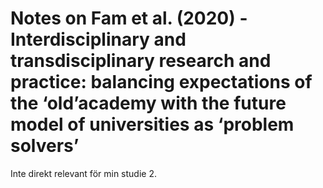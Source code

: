 # Notes on Fam et al. (2020) - Interdisciplinary and transdisciplinary research and practice: balancing expectations of the ‘old’academy with the future model of universities as ‘problem solvers’

Inte direkt relevant för min studie 2.

